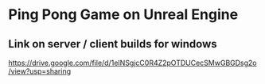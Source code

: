 # Ping Pong Game on Unreal Engine

## Link on server / client builds for windows
https://drive.google.com/file/d/1eINSgjcC0R4Z2pOTDUCecSMwGBGDsg2o/view?usp=sharing
